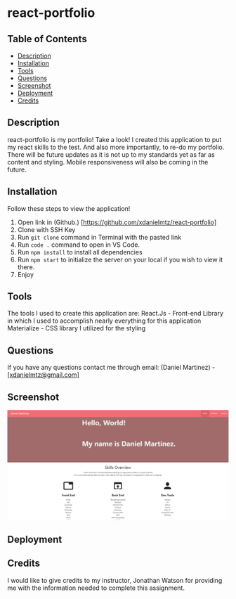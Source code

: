 # react-portfolio


## Table of Contents
* [Description](#description)
* [Installation](#installation)
* [Tools](#Tools)
* [Questions](#questions)
* [Screenshot](#screenshot)
* [Deployment](#deployment)
* [Credits](#credits)

## Description
react-portfolio is my portfolio! Take a look! I created this application to put my react skills to the test. And also more importantly, to re-do my portfolio. 
There will be future updates as it is not up to my standards yet as far as content and styling. Mobile responsiveness will also be coming in the future. 


## Installation
Follow these steps to view the application!

1. Open link in (Github.) [https://github.com/xdanielmtz/react-portfolio]
2. Clone with SSH Key
3. Run `git clone` command in Terminal with the pasted link
4. Run `code .` command to open in VS Code.
5. Run `npm install` to install all dependencies
6. Run `npm start` to initialize the server on your local if you wish to view it there.
7. Enjoy

## Tools
The tools I used to create this application are: 
React.Js - Front-end Library in which I used to accomplish nearly everything for this application
Materialize - CSS library I utilized for the styling

## Questions
If you have any questions contact me through email:
    (Daniel Martinez) - [xdanielmtz@gmail.com]

## Screenshot
![Home Page](public/react-portfolio-ss.png)

## Deployment

## Credits
I would like to give credits to my instructor, Jonathan Watson for providing me with the information needed to complete this assignment. 